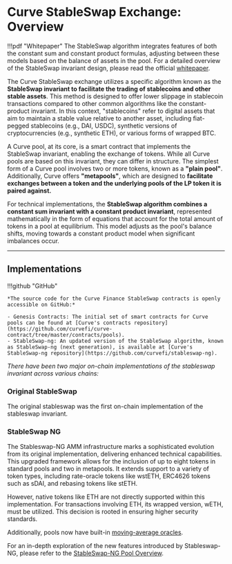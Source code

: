 <h1> Curve StableSwap Exchange: Overview </h1>

!!!pdf "Whitepaper"
    The StableSwap algorithm integrates features of both the constant sum and constant product formulas, adjusting between these models based on the balance of assets in the pool. For a detailed overview of the StableSwap invariant design, please read the official [whitepaper](../assets/pdf/whitepaper_stableswap.pdf).

The Curve StableSwap exchange utilizes a specific algorithm known as the **StableSwap invariant to facilitate the trading of stablecoins and other stable assets**. This method is designed to offer lower slippage in stablecoin transactions compared to other common algorithms like the constant-product invariant. In this context, "stablecoins" refer to digital assets that aim to maintain a stable value relative to another asset, including fiat-pegged stablecoins (e.g., DAI, USDC), synthetic versions of cryptocurrencies (e.g., synthetic ETH), or various forms of wrapped BTC.

A Curve pool, at its core, is a smart contract that implements the StableSwap invariant, enabling the exchange of tokens. While all Curve pools are based on this invariant, they can differ in structure. The simplest form of a Curve pool involves two or more tokens, known as a **"plain pool"**. Additionally, Curve offers **"metapools"**, which are designed to **facilitate exchanges between a token and the underlying pools of the LP token it is paired against.**

For technical implementations, the **StableSwap algorithm combines a constant sum invariant with a constant product invariant**, represented mathematically in the form of equations that account for the total amount of tokens in a pool at equilibrium. This model adjusts as the pool's balance shifts, moving towards a constant product model when significant imbalances occur.


---


## **Implementations**

!!!github "GitHub"

    *The source code for the Curve Finance StableSwap contracts is openly accessible on GitHub:*
    
    - Genesis Contracts: The initial set of smart contracts for Curve pools can be found at [Curve's contracts repository](https://github.com/curvefi/curve-contract/tree/master/contracts/pools).
    - StableSwap-ng: An updated version of the StableSwap algorithm, known as StableSwap-ng (next generation), is available at [Curve's StableSwap-ng repository](https://github.com/curvefi/stableswap-ng).


*There have been two major on-chain implementations of the stableswap invariant across various chains:*


### Original StableSwap

The original stableswap was the first on-chain implementation of the stableswap invariant.



### StableSwap NG

The Stableswap-NG AMM infrastructure marks a sophisticated evolution from its original implementation, delivering enhanced technical capabilities. This upgraded framework allows for the inclusion of up to eight tokens in standard pools and two in metapools. It extends support to a variety of token types, including rate-oracle tokens like wstETH, ERC4626 tokens such as sDAI, and rebasing tokens like stETH.  

However, native tokens like ETH are not directly supported within this implementation. For transactions involving ETH, its wrapped version, wETH, must be utilized. This decision is rooted in ensuring higher security standards.

Additionally, pools now have built-in [moving-average oracles](./stableswap-ng/pools/oracles.md).

For an in-depth exploration of the new features introduced by Stableswap-NG, please refer to the  [StableSwap-NG Pool Overview](./stableswap-ng/pools/overview.md).
